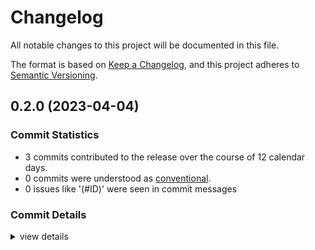 # Changelog

All notable changes to this project will be documented in this file.

The format is based on [Keep a Changelog](https://keepachangelog.com/en/1.0.0/),
and this project adheres to [Semantic Versioning](https://semver.org/spec/v2.0.0.html).

## 0.2.0 (2023-04-04)

### Commit Statistics

<csr-read-only-do-not-edit/>

 - 3 commits contributed to the release over the course of 12 calendar days.
 - 0 commits were understood as [conventional](https://www.conventionalcommits.org).
 - 0 issues like '(#ID)' were seen in commit messages

### Commit Details

<csr-read-only-do-not-edit/>

<details><summary>view details</summary>

 * **Uncategorized**
    - Straightend the trait. ([`65e141f`](https://github.com/migmedia/permeable/commit/65e141f9c8c61421d264da7397dc8ee9081db988))
    - Maybe usefull first-try. ([`a9f605c`](https://github.com/migmedia/permeable/commit/a9f605c61ea8719dba20cf1102b4bac258416d60))
    - Initial commit ([`2cee02d`](https://github.com/migmedia/permeable/commit/2cee02d439a8576b146b65628911c3e4d3d20394))
</details>

